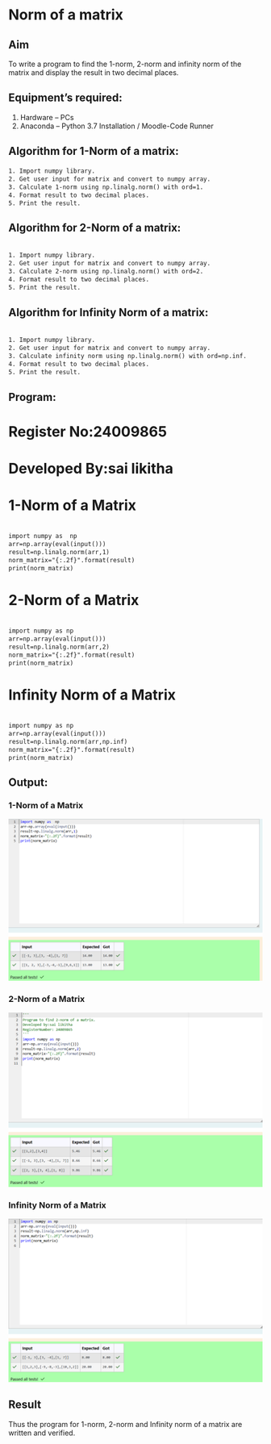 # Norm of a matrix
## Aim
To write a program to find the 1-norm, 2-norm and infinity norm of the matrix and display the result in two decimal places.
## Equipment’s required:
1.	Hardware – PCs
2.	Anaconda – Python 3.7 Installation / Moodle-Code Runner
## Algorithm for 1-Norm of a matrix:

```
1. Import numpy library.
2. Get user input for matrix and convert to numpy array.
3. Calculate 1-norm using np.linalg.norm() with ord=1.
4. Format result to two decimal places.
5. Print the result.

```

## Algorithm for 2-Norm of a matrix:

```

1. Import numpy library.
2. Get user input for matrix and convert to numpy array.
3. Calculate 2-norm using np.linalg.norm() with ord=2.
4. Format result to two decimal places.
5. Print the result.

```

## Algorithm for Infinity Norm of a matrix:

```

1. Import numpy library.
2. Get user input for matrix and convert to numpy array.
3. Calculate infinity norm using np.linalg.norm() with ord=np.inf.
4. Format result to two decimal places.
5. Print the result.

```



## Program:


# Register No:24009865
# Developed By:sai likitha

# 1-Norm of a Matrix

```

import numpy as  np
arr=np.array(eval(input()))
result=np.linalg.norm(arr,1)
norm_matrix="{:.2f}".format(result)
print(norm_matrix)

```

# 2-Norm of a Matrix

```

import numpy as np
arr=np.array(eval(input()))
result=np.linalg.norm(arr,2)
norm_matrix="{:.2f}".format(result)
print(norm_matrix)

```

# Infinity Norm of a Matrix

```

import numpy as np
arr=np.array(eval(input()))
result=np.linalg.norm(arr,np.inf)
norm_matrix="{:.2f}".format(result)
print(norm_matrix)

```

## Output:
### 1-Norm of a Matrix

![output2](norm1.png)

### 2-Norm of a Matrix

![output1](norm2.png)

### Infinity Norm of a Matrix

![output](norm3.png)

## Result
Thus the program for 1-norm, 2-norm and Infinity norm of a matrix are written and verified.
